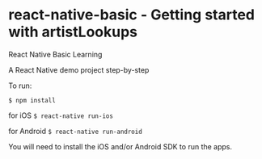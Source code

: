 # react-native-basic - Getting started with artistLookups

React Native Basic Learning

A React Native demo project step-by-step

To run:

  `$ npm install`

  for iOS
  `$ react-native run-ios`

  for Android
  `$ react-native run-android`

You will need to install the iOS and/or Android SDK to run the apps.

